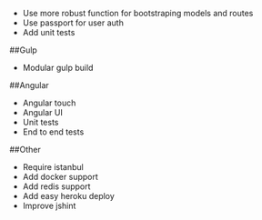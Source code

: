 - Use more robust function for bootstraping models and routes
- Use passport for user auth
- Add unit tests

##Gulp
- Modular gulp build

##Angular
- Angular touch
- Angular UI
- Unit tests
- End to end tests

##Other
- Require istanbul
- Add docker support
- Add redis support
- Add easy heroku deploy
- Improve jshint
